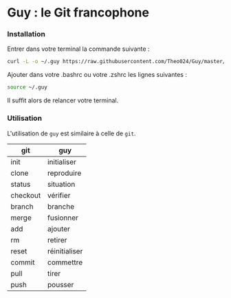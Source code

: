 # Guy : le Git francophone

### Installation

Entrer dans votre terminal la commande suivante :

```sh
curl -L -o ~/.guy https://raw.githubusercontent.com/Theo024/Guy/master/.guy
```

Ajouter dans votre .bashrc ou votre .zshrc les lignes suivantes :

```sh
source ~/.guy
```

Il suffit alors de relancer votre terminal.


### Utilisation

L'utilisation de ```guy``` est similaire à celle de ```git```.

| git | guy |
| --- | --- |
| init | initialiser |
| clone | reproduire |
| status | situation |
| checkout | vérifier |
| branch | branche |
| merge | fusionner |
| add | ajouter |
| rm | retirer |
| reset | réinitialiser |
| commit | commettre |
| pull | tirer |
| push | pousser |
